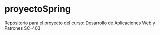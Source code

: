 # proyectoSpring
Repositorio para el proyecto del curso: Desarrollo de Aplicaciones Web y Patrones SC-403
